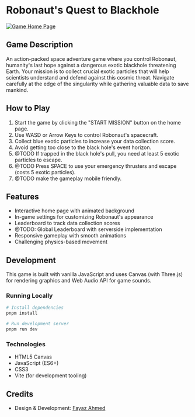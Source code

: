 # Robonaut's Quest to Blackhole

[![Game Home Page](https://github.com/user-attachments/assets/200a3e85-0d5f-4f3a-8729-e6a993d15adc)](http://robonaut.quest/index.html)


## Game Description
An action-packed space adventure game where you control Robonaut, humanity's last hope against a dangerous exotic blackhole threatening Earth. Your mission is to collect crucial exotic particles that will help scientists understand and defend against this cosmic threat. Navigate carefully at the edge of the singularity while gathering valuable data to save mankind.

## How to Play
1. Start the game by clicking the "START MISSION" button on the home page.
2. Use WASD or Arrow Keys to control Robonaut's spacecraft.
3. Collect blue exotic particles to increase your data collection score.
4. Avoid getting too close to the black hole's event horizon.
5. @TODO If trapped in the black hole's pull, you need at least 5 exotic particles to escape.
6. @TODO Press SPACE to use your emergency thrusters and escape (costs 5 exotic particles).
7. @TODO make the gameplay mobile friendly.

## Features
- Interactive home page with animated background
- In-game settings for customizing Robonaut's appearance
- Leaderboard to track data collection scores
- @TODO: Global Leaderboard with serverside implementation
- Responsive gameplay with smooth animations
- Challenging physics-based movement

## Development
This game is built with vanilla JavaScript and uses Canvas (with Three.js) for rendering graphics and Web Audio API for game sounds.

### Running Locally
```bash
# Install dependencies
pnpm install

# Run development server
pnpm run dev
```

### Technologies
- HTML5 Canvas
- JavaScript (ES6+)
- CSS3
- Vite (for development tooling)

## Credits
- Design & Development: [Fayaz Ahmed](https://x.com/fayazDev)
